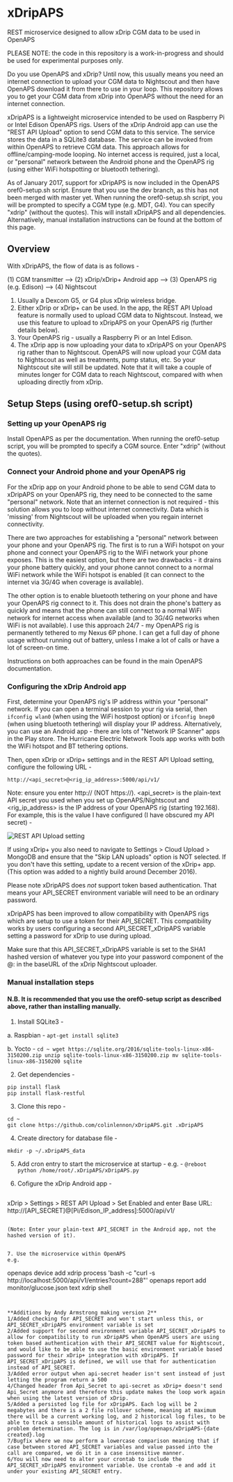 # xDripAPS
REST microservice designed to allow xDrip CGM data to be used in OpenAPS

PLEASE NOTE: the code in this repository is a work-in-progress and should be used for experimental purposes only. 

Do you use OpenAPS and xDrip? Until now, this usually means you need an internet connection to upload your CGM data to Nightscout and then have OpenAPS download it from there to use in your loop. This repository allows you to get your CGM data from xDrip into OpenAPS without the need for an internet connection.

xDripAPS is a lightweight microservice intended to be used on Raspberry Pi or Intel Edison OpenAPS rigs. Users of the xDrip Android app can use the "REST API Upload" option to send CGM data to this service. The service stores the data in a SQLite3 database. The service can be invoked from within OpenAPS to retrieve CGM data. This approach allows for offline/camping-mode looping. No internet access is required, just a local, or "personal" network between the Android phone and the OpenAPS rig (using either WiFi hotspotting or bluetooth tethering).

As of January 2017, support for xDripAPS is now included in the OpenAPS oref0-setup.sh script. Ensure that you use the dev branch, as this has not been merged with master yet. When running the oref0-setup.sh script, you will be prompted to specify a CGM type (e.g. MDT, G4). You can specify "xdrip" (without the quotes). This will install xDripAPS and all dependencies. Alternatively, manual installation instructions can be found at the bottom of this page.

## Overview
With xDripAPS, the flow of data is as follows - 

(1) CGM transmitter --> (2) xDrip/xDrip+ Android app --> (3) OpenAPS rig (e.g. Edison) --> (4) Nightscout

1. Usually a Dexcom G5, or G4 plus xDrip wireless bridge.
2. Either xDrip or xDrip+ can be used. In the app, the REST API Upload feature is normally used to upload CGM data to Nightscout. Instead, we use this feature to upload to xDripAPS on your OpenAPS rig (further details below).
3. Your OpenAPS rig - usually a Raspberry Pi or an Intel Edison.
4. The xDrip app is now uploading your data to xDripAPS on your OpenAPS rig rather than to Nightscout. OpenAPS will now upload your CGM data to Nightscout as well as treatments, pump status, etc. So your Nightscout site will still be updated. Note that it will take a couple of minutes longer for CGM data to reach Nightscout, compared with when uploading directly from xDrip.

## Setup Steps (using oref0-setup.sh script)

### Setting up your OpenAPS rig
Install OpenAPS as per the documentation. When running the oref0-setup script, you will be prompted to specify a CGM source. Enter "xdrip" (without the quotes).

### Connect your Android phone and your OpenAPS rig
For the xDrip app on your Android phone to be able to send CGM data to xDripAPS on your OpenAPS rig, they need to be connected to the same "personal" network. Note that an internet connection is not required - this solution allows you to loop without internet connectivity. Data which is 'missing' from Nightscout will be uploaded when you regain internet connectivity.

There are two approaches for establishing a "personal" network between your phone and your OpenAPS rig. The first is to run a WiFi hotspot on your phone and connect your OpenAPS rig to the WiFi network your phone exposes. This is the easiest option, but there are two drawbacks - it drains your phone battery quickly, and your phone cannot connect to a normal WiFi network while the WiFi hotspot is enabled (it can connect to the internet via 3G/4G when coverage is available).

The other option is to enable bluetooth tethering on your phone and have your OpenAPS rig connect to it. This does not drain the phone's battery as quickly and means that the phone can still connect to a normal WiFi network for internet access when available (and to 3G/4G networks when WiFi is not available). I use this approach 24/7 - my OpenAPS rig is permanently tethered to my Nexus 6P phone. I can get a full day of phone usage without running out of battery, unless I make a lot of calls or have a lot of screen-on time. 

Instructions on both approaches can be found in the main OpenAPS documentation.

### Configuring the xDrip Android app
First, determine your OpenAPS rig's IP address within your "personal" network. If you can open a terminal session to your rig via serial, then `ifconfig wlan0` (when using the WiFi hostpost option) or `ifconfig bnep0` (when using bluetooth tethering) will display your IP address. Alternatively, you can use an Android app - there are lots of "Network IP Scanner" apps in the Play store. The Hurricane Electric Network Tools app works with both the WiFi hotspot and BT tethering options.

Then, open xDrip or xDrip+ settings and in the REST API Upload setting, configure the following URL - 

`http://<api_secret>@<rig_ip_address>:5000/api/v1/`

Note: ensure you enter http:// (NOT https://). <api_secret> is the plain-text API secret you used when you set up OpenAPS/Nightscout and <rig_ip_address> is the IP address of your OpenAPS rig (starting 192.168). For example, this is the value I have configured (I have obscured my API secret) -

![REST API Upload setting](https://github.com/colinlennon/xDripAPS/blob/master/xDrip_REST_API_cropped.png "REST API Upload setting")

If using xDrip+ you also need to navigate to Settings > Cloud Upload > MongoDB and ensure that the "Skip LAN uploads" option is NOT selected. If you don't have this setting, update to a recent version of the xDrip+ app. (This option was added to a nightly build around December 2016).

Please note xDripAPS does *not* support token based authentication. That means your API_SECRET environment variable will need to be an ordinary password. 

xDripAPS has been improved to allow compatibility with OpenAPS rigs which are setup to use a token for their API_SECRET. This compatibility works by users configuring a second API_SECRET_xDripAPS variable setting a password for xDrip to use during upload.

Make sure that this API_SECRET_xDripAPS variable is set to the SHA1 hashed version of whatever you type into your password component of the <password>@<host>:<port> in the baseURL of the xDrip Nightscout uploader.  



### Manual installation steps  
#### N.B. It is recommended that you use the oref0-setup script as described above, rather than installing manually.

1. Install SQLite3 -

  a. Raspbian - 
    ```
    apt-get install sqlite3
    ```

  b. Yocto - 
    ```
    cd ~
    wget https://sqlite.org/2016/sqlite-tools-linux-x86-3150200.zip
    unzip sqlite-tools-linux-x86-3150200.zip
    mv sqlite-tools-linux-x86-3150200 sqlite
    ```

2. Get dependencies -
  ```
  pip install flask
  pip install flask-restful
  ```

3. Clone this repo -
  ```
  cd ~
  git clone https://github.com/colinlennon/xDripAPS.git .xDripAPS
  ```

4. Create directory for database file - 
  ```
  mkdir -p ~/.xDripAPS_data
  ```

5. Add cron entry to start the microservice at startup - 
  e.g. - 
  `@reboot         python /home/root/.xDripAPS/xDripAPS.py`

6. Cofigure the xDrip Android app -
   ```
  xDrip > Settings > REST API Upload > Set Enabled and enter Base URL: http://[API_SECRET]@[Pi/Edison_IP_address]:5000/api/v1/
  ```
  
  (Note: Enter your plain-text API_SECRET in the Android app, not the hashed version of it).


7. Use the microservice within OpenAPS
  e.g.
  ```
  openaps device add xdrip process 'bash -c "curl -s http://localhost:5000/api/v1/entries?count=288"'
  openaps report add monitor/glucose.json text xdrip shell
  ```


**Additions by Andy Armstrong making version 2**
1/Added checking for API_SECRET and won't start unless this, or API_SECRET_xDripAPS environment variable is set
2/Added support for second environment variable API_SECRET_xDripAPS to allow for compatibility to run xDripAPS when OpenAPS users are using token based authentication with their API_SECRET value for Nightscout, and would like to be able to use the basic environment variable based password for their xDrip+ integration with xDripAPS. If API_SECRET_xDripAPS is defined, we will use that for authentication instead of API_SECRET.
3/Added error output when api-secret header isn't sent instead of just letting the program return a 500
4/Changed header from Api_Secret to api-secret as xDrip+ doesn't send Api_Secret anymore and therefore this update makes the loop work again when using the latest version of xDrip.
5/Added a persisted log file for xDripAPS. Each log will be 2 megabytes and there is a 2 file rollover scheme, meaning at maximum there will be a current working log, and 2 historical log files, to be able to track a sensible amount of historical logs to assist with problem determination. The log is in /var/log/openaps/xDripAPS-{date created}.log
7/Bugfix where we now perform a lowercase comparison meaning that if case between stored API_SECRET variables and value passed into the call are compared, we do it in a case insensitive manner.
6/You will now need to alter your crontab to include the API_SECRET_xDripAPS environment variable. Use crontab -e and add it under your existing API_SECRET entry.
